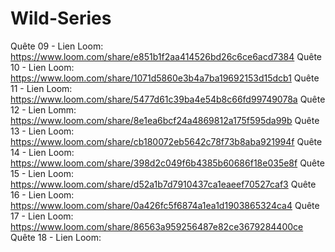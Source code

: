 # Wild-Series
Quête 09 - Lien Loom:
https://www.loom.com/share/e851b1f2aa414526bd26c6ce6acd7384
Quête 10 - Lien Loom:
https://www.loom.com/share/1071d5860e3b4a7ba19692153d15dcb1
Quête 11 - Lien Loom:
https://www.loom.com/share/5477d61c39ba4e54b8c66fd99749078a
Quête 12 - Lien Lomm:
https://www.loom.com/share/8e1ea6bcf24a4869812a175f595da99b
Quête 13 - Lien Loom:
https://www.loom.com/share/cb180072eb5642c78f73b8aba921994f
Quête 14 - Lien Loom:
https://www.loom.com/share/398d2c049f6b4385b60686f18e035e8f
Quête 15 - Lien Loom:
https://www.loom.com/share/d52a1b7d7910437ca1eaeef70527caf3
Quête 16 - Lien Loom:
https://www.loom.com/share/0a426fc5f6874a1ea1d1903865324ca4
Quête 17 - Lien Loom:
https://www.loom.com/share/86563a959256487e82ce3679284400ce
Quête 18 - Lien Loom:
